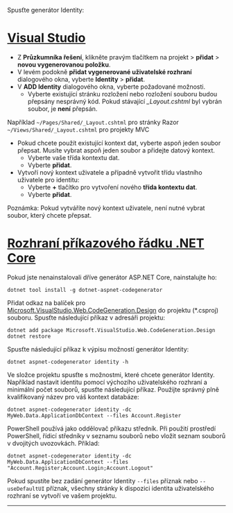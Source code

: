 Spusťte generátor Identity:

# <a name="visual-studiotabvisual-studio"></a>[Visual Studio](#tab/visual-studio)

* Z **Průzkumníka řešení**, klikněte pravým tlačítkem na projekt > **přidat** > **novou vygenerovanou položku**.
* V levém podokně **přidat vygenerované uživatelské rozhraní** dialogového okna, vyberte **Identity** > **přidat**.
* V **ADD Identity** dialogového okna, vyberte požadované možnosti.
  * Vyberte existující stránku rozložení nebo rozložení souboru budou přepsány nesprávný kód. Pokud stávající  *\_Layout.cshtml* byl vybrán soubor, je **není** přepsán.

 Například `~/Pages/Shared/_Layout.cshtml` pro stránky Razor `~/Views/Shared/_Layout.cshtml` pro projekty MVC
* Pokud chcete použít existující kontext dat, vyberte aspoň jeden soubor přepsat. Musíte vybrat aspoň jeden soubor a přidejte datový kontext.
  * Vyberte vaše třída kontextu dat.
  * Vyberte **přidat**.
* Vytvoří nový kontext uživatele a případně vytvořit třídu vlastního uživatele pro identitu:
  * Vyberte **+** tlačítko pro vytvoření nového **třída kontextu dat**.
  * Vyberte **přidat**.

Poznámka: Pokud vytváříte nový kontext uživatele, není nutné vybrat soubor, který chcete přepsat.

# <a name="net-core-clitabnetcore-cli"></a>[Rozhraní příkazového řádku .NET Core](#tab/netcore-cli)

Pokud jste nenainstalovali dříve generátor ASP.NET Core, nainstalujte ho:

```console
dotnet tool install -g dotnet-aspnet-codegenerator
```

Přidat odkaz na balíček pro [Microsoft.VisualStudio.Web.CodeGeneration.Design](https://www.nuget.org/packages/Microsoft.VisualStudio.Web.CodeGeneration.Design/) do projektu (\*.csproj) souboru. Spusťte následující příkaz v adresáři projektu:

```console
dotnet add package Microsoft.VisualStudio.Web.CodeGeneration.Design
dotnet restore
```

Spusťte následující příkaz k výpisu možností generátor Identity:

```console
dotnet aspnet-codegenerator identity -h
```

Ve složce projektu spusťte s možnostmi, které chcete generátor Identity. Například nastavit identitu pomocí výchozího uživatelského rozhraní a minimální počet souborů, spusťte následující příkaz. Použijte správný plně kvalifikovaný název pro váš kontext databáze:

```console
dotnet aspnet-codegenerator identity -dc MyWeb.Data.ApplicationDbContext --files Account.Register
```

PowerShell používá jako oddělovač příkazu středník. Při použití prostředí PowerShell, řídicí středníky v seznamu souborů nebo vložit seznam souborů v dvojitých uvozovkách. Příklad:

```console
dotnet aspnet-codegenerator identity -dc MyWeb.Data.ApplicationDbContext --files "Account.Register;Account.Login;Account.Logout"
```

Pokud spustíte bez zadání generátor Identity `--files` příznak nebo `--useDefaultUI` příznak, všechny stránky k dispozici identita uživatelského rozhraní se vytvoří ve vašem projektu.

---
